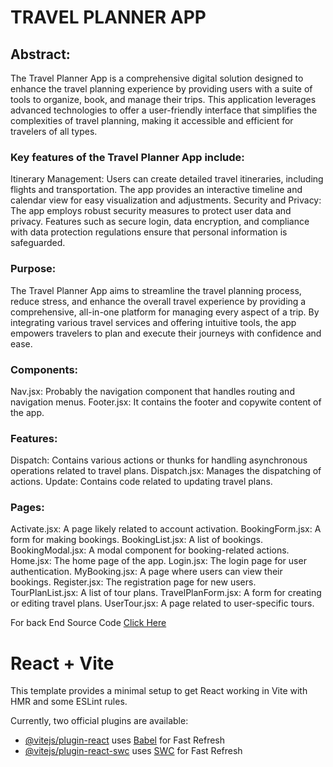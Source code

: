 # TRAVEL PLANNER APP
## Abstract:
The Travel Planner App is a comprehensive digital solution designed to enhance the travel planning experience by providing users with a suite of tools to organize, book, and manage their trips. This application leverages advanced technologies to offer a user-friendly interface that simplifies the complexities of travel planning, making it accessible and efficient for travelers of all types.
### Key features of the Travel Planner App include:

Itinerary Management: Users can create detailed travel itineraries, including flights and transportation. The app provides an interactive timeline and calendar view for easy visualization and adjustments.
Security and Privacy: The app employs robust security measures to protect user data and privacy. Features such as secure login, data encryption, and compliance with data protection regulations ensure that personal information is safeguarded.
### Purpose:
The Travel Planner App aims to streamline the travel planning process, reduce stress, and enhance the overall travel experience by providing a comprehensive, all-in-one platform for managing every aspect of a trip. By integrating various travel services and offering intuitive tools, the app empowers travelers to plan and execute their journeys with confidence and ease.
### Components:
Nav.jsx: Probably the navigation component that handles routing and navigation menus.
Footer.jsx: It contains the footer and copywite content of the app.
### Features:
Dispatch: Contains various actions or thunks for handling asynchronous operations related to travel plans.
Dispatch.jsx: Manages the dispatching of actions.
Update: Contains code related to updating travel plans.
### Pages:
Activate.jsx: A page likely related to account activation.
BookingForm.jsx: A form for making bookings.
BookingList.jsx: A list of bookings.
BookingModal.jsx: A modal component for booking-related actions.
Home.jsx: The home page of the app.
Login.jsx: The login page for user authentication.
MyBooking.jsx: A page where users can view their bookings.
Register.jsx: The registration page for new users.
TourPlanList.jsx: A list of tour plans.
TravelPlanForm.jsx: A form for creating or editing travel plans.
UserTour.jsx: A page related to user-specific tours.

For back End Source Code [Click Here](https://github.com/ShobanaMuthiah/Travel-Planner-App-BackEnd)
# React + Vite

This template provides a minimal setup to get React working in Vite with HMR and some ESLint rules.

Currently, two official plugins are available:

- [@vitejs/plugin-react](https://github.com/vitejs/vite-plugin-react/blob/main/packages/plugin-react/README.md) uses [Babel](https://babeljs.io/) for Fast Refresh
- [@vitejs/plugin-react-swc](https://github.com/vitejs/vite-plugin-react-swc) uses [SWC](https://swc.rs/) for Fast Refresh
